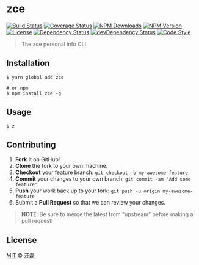 # zce

[![Build Status][travis-image]][travis-url]
[![Coverage Status][codecov-image]][codecov-url]
[![NPM Downloads][downloads-image]][downloads-url]
[![NPM Version][version-image]][version-url]
[![License][license-image]][license-url]
[![Dependency Status][dependency-image]][dependency-url]
[![devDependency Status][devdependency-image]][devdependency-url]
[![Code Style][style-image]][style-url]

> The zce personal info CLI

## Installation

```shell
$ yarn global add zce

# or npm
$ npm install zce -g
```

## Usage

```shell
$ z
```

## Contributing

1. **Fork** it on GitHub!
2. **Clone** the fork to your own machine.
3. **Checkout** your feature branch: `git checkout -b my-awesome-feature`
4. **Commit** your changes to your own branch: `git commit -am 'Add some feature'`
5. **Push** your work back up to your fork: `git push -u origin my-awesome-feature`
6. Submit a **Pull Request** so that we can review your changes.

> **NOTE**: Be sure to merge the latest from "upstream" before making a pull request!

## License

[MIT](LICENSE) &copy; [汪磊](https://zce.me)



[travis-image]: https://img.shields.io/travis/zce/zce/master.svg
[travis-url]: https://travis-ci.org/zce/zce
[codecov-image]: https://img.shields.io/codecov/c/github/zce/zce.svg
[codecov-url]: https://codecov.io/gh/zce/zce
[downloads-image]: https://img.shields.io/npm/dm/zce.svg
[downloads-url]: https://npmjs.org/package/zce
[version-image]: https://img.shields.io/npm/v/zce.svg
[version-url]: https://npmjs.org/package/zce
[license-image]: https://img.shields.io/github/license/zce/zce.svg
[license-url]: https://github.com/zce/zce/blob/master/LICENSE
[dependency-image]: https://img.shields.io/david/zce/zce.svg
[dependency-url]: https://david-dm.org/zce/zce
[devdependency-image]: https://img.shields.io/david/dev/zce/zce.svg
[devdependency-url]: https://david-dm.org/zce/zce?type=dev
[style-image]: https://img.shields.io/badge/code_style-standard-brightgreen.svg
[style-url]: http://standardjs.com
